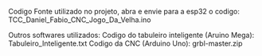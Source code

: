Codigo Fonte utilizado no projeto, abra e envie para a esp32 o codigo: TCC_Daniel_Fabio_CNC_Jogo_Da_Velha.ino

Outros softwares utilizados:
Codigo do tabuleiro inteligente (Aruino Mega): Tabuleiro_Inteligente.txt
Codigo da CNC (Arduino Uno): grbl-master.zip
